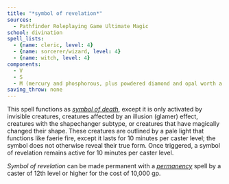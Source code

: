 ```yaml
---
title: "*symbol of revelation*"
sources:
  - Pathfinder Roleplaying Game Ultimate Magic
school: divination
spell_lists:
  - {name: cleric, level: 4}
  - {name: sorcerer/wizard, level: 4}
  - {name: witch, level: 4}
components:
  - V
  - S
  - M (mercury and phosphorous, plus powdered diamond and opal worth a total of 1,000 gp)
saving_throw: none
---
```


This spell functions as [*symbol of death*](/spells/symbol-of-death/), except it is only activated by invisible creatures, creatures affected by an illusion (glamer) effect, creatures with the shapechanger subtype, or creatures that have magically changed their shape. These creatures are outlined by a pale light that functions like faerie fire, except it lasts for 10 minutes per caster level; the symbol does not otherwise reveal their true form. Once triggered, a symbol of revelation remains active for 10 minutes per caster level.

*Symbol of revelation* can be made permanent with a [*permanency*](/spells/permanency/) spell by a caster of 12th level or higher for the cost of 10,000 gp.

